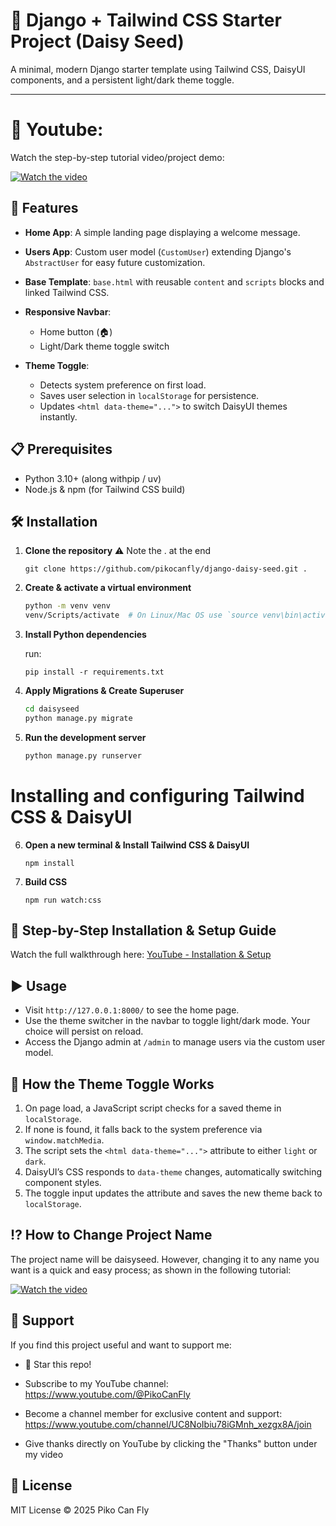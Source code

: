 # 🌱 Django + Tailwind CSS Starter Project (Daisy Seed)
A minimal, modern Django starter template using Tailwind CSS, DaisyUI components, and a persistent light/dark theme toggle.

---

# 🎥 Youtube:

Watch the step-by-step tutorial video/project demo:

[![Watch the video](https://img.youtube.com/vi/7qPaBR6JlQY/hqdefault.jpg)](https://youtu.be/7qPaBR6JlQY)

## 🚀 Features

* **Home App**: A simple landing page displaying a welcome message.
* **Users App**: Custom user model (`CustomUser`) extending Django's `AbstractUser` for easy future customization.
* **Base Template**: `base.html` with reusable `content` and `scripts` blocks and linked Tailwind CSS.
* **Responsive Navbar**:

  * Home button (🏠)
  * Light/Dark theme toggle switch
* **Theme Toggle**:

  * Detects system preference on first load.
  * Saves user selection in `localStorage` for persistence.
  * Updates `<html data-theme="...">` to switch DaisyUI themes instantly.

## 📋 Prerequisites

* Python 3.10+ (along withpip / uv)
* Node.js & npm (for Tailwind CSS build)

## 🛠️ Installation

1. **Clone the repository**
⚠️ Note the . at the end



   ```
   git clone https://github.com/pikocanfly/django-daisy-seed.git .
   
   ```

2. **Create & activate a virtual environment**

   ```bash
   python -m venv venv
   venv/Scripts/activate  # On Linux/Mac OS use `source venv\bin\activate`
   ```

3. **Install Python dependencies**

   run:

     ```
     pip install -r requirements.txt
     ```
4. **Apply Migrations & Create Superuser**

   ```bash
   cd daisyseed
   python manage.py migrate
   ```

5. **Run the development server**

   ```bash
   python manage.py runserver
   ```   

# **Installing and configuring Tailwind CSS & DaisyUI**

6. **Open a new terminal & Install Tailwind CSS & DaisyUI**

   ```
   npm install
   ```



7. **Build CSS**

   ```
   npm run watch:css
   ```

## 🎥 Step-by-Step Installation & Setup Guide

Watch the full walkthrough here: [YouTube - Installation & Setup](https://m.youtube.com/watch?v=7qPaBR6JlQY&t=2308s)


## ▶️ Usage

* Visit `http://127.0.0.1:8000/` to see the home page.
* Use the theme switcher in the navbar to toggle light/dark mode. Your choice will persist on reload.
* Access the Django admin at `/admin` to manage users via the custom user model.

## 🎨 How the Theme Toggle Works

1. On page load, a JavaScript script checks for a saved theme in `localStorage`.
2. If none is found, it falls back to the system preference via `window.matchMedia`.
3. The script sets the `<html data-theme="...">` attribute to either `light` or `dark`.
4. DaisyUI’s CSS responds to `data-theme` changes, automatically switching component styles.
5. The toggle input updates the attribute and saves the new theme back to `localStorage`.

## ⁉️ How to Change Project Name
The project name will be daisyseed. However, changing it to any name you want is a quick and easy process; as shown in the following tutorial:


[![Watch the video](https://img.youtube.com/vi/Ak4XA5QK3_w/hqdefault.jpg)](https://youtu.be/Ak4XA5QK3_w)


## 🤝 Support
If you find this project useful and want to support me:

- 🌟  Star this repo! 

- Subscribe to my YouTube channel: https://www.youtube.com/@PikoCanFly

- Become a channel member for exclusive content and support: https://www.youtube.com/channel/UC8NoIbiu78iGMnh_xezgx8A/join

- Give thanks directly on YouTube by clicking the "Thanks" button under my video

## 📄 License

MIT License © 2025 Piko Can Fly

